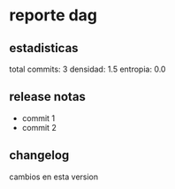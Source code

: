 # reporte dag

## estadisticas

total commits: 3
densidad: 1.5
entropia: 0.0

## release notas

- commit 1
- commit 2

## changelog

cambios en esta version
